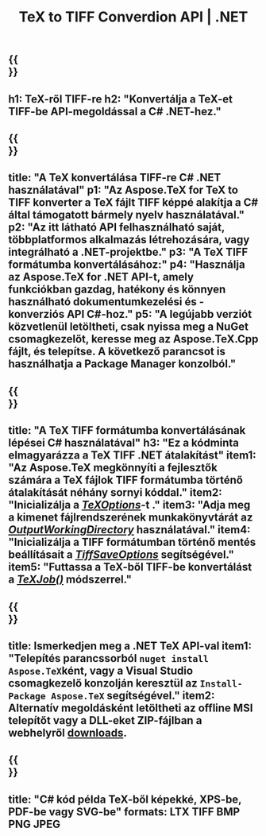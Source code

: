 ﻿---
translation: true
template: /_templates/_conversion-child-net.md
title: TeX to TIFF Converdion API | .NET
description: TeX-TIFF konvertálási funkció. Integrálja ezt a helyszíni .NET-könyvtárat a projektjébe, vagy használjon többplatformos alkalmazásokat a TeX TIFF formátumba konvertálásához.
keywords: tex to tiff api net, tex2tiff integráció c#
url: /net/conversion/tex-to-tiff/
family: tex
platformtag: net
feature: conversion
informat: TEX
outformat: TIFF
otherformats: BMP PNG JPEG PDF SVG XPS
---


{{<section banner>}}
---
h1: TeX-ről TIFF-re
h2: "Konvertálja a TeX-et TIFF-be API-megoldással a C# .NET-hez."
---

{{<section overview>}}
---
title: "A TeX konvertálása TIFF-re C# .NET használatával"
p1: "Az Aspose.TeX for TeX to TIFF konverter a TeX fájlt TIFF képpé alakítja a C# által támogatott bármely nyelv használatával."
p2: "Az itt látható API felhasználható saját, többplatformos alkalmazás létrehozására, vagy integrálható a .NET-projektbe."
p3: "A TeX TIFF formátumba konvertálásához:"
p4: "Használja az Aspose.TeX for .NET API-t, amely funkciókban gazdag, hatékony és könnyen használható dokumentumkezelési és -konverziós API C#-hoz."
p5: "A legújabb verziót közvetlenül letöltheti, csak nyissa meg a NuGet csomagkezelőt, keresse meg az Aspose.TeX.Cpp fájlt, és telepítse. A következő parancsot is használhatja a Package Manager konzolból."
---

{{<section feature1>}}
---
title: "A TeX TIFF formátumba konvertálásának lépései C# használatával"
h3: "Ez a kódminta elmagyarázza a TeX TIFF .NET átalakítást"
item1: "Az Aspose.TeX megkönnyíti a fejlesztők számára a TeX fájlok TIFF formátumba történő átalakítását néhány sornyi kóddal."
item2: "Inicializálja a [*TeXOptions*](https://reference.aspose.com/tex/net/aspose.tex/texoptions/)-t ."
item3: "Adja meg a kimenet fájlrendszerének munkakönyvtárát az [*OutputWorkingDirectory*](https://reference.aspose.com/tex/net/aspose.tex/texoptions/outputworkingdirectory/) használatával."
item4: "Inicializálja a TIFF formátumban történő mentés beállításait a [*TiffSaveOptions*](https://reference.aspose.com/tex/net/aspose.tex.presentation.image/tiffsaveoptions/) segítségével."
item5: "Futtassa a TeX-ből TIFF-be konvertálást a [*TeXJob()*](https://reference.aspose.com/tex/net/aspose.tex/texjob/) módszerrel."
---

{{<section feature2>}}
---
title: Ismerkedjen meg a .NET TeX API-val
item1: "Telepítés parancssorból ```nuget install Aspose.TeX```ként, vagy a Visual Studio csomagkezelő konzolján keresztül az ```Install-Package Aspose.TeX``` segítségével."
item2: Alternatív megoldásként letöltheti az offline MSI telepítőt vagy a DLL-eket ZIP-fájlban a  webhelyről  [downloads](https://downloads.aspose.com/tex/net).
---

{{<section widget>}}
---
title: "C# kód példa TeX-ből képekké, XPS-be, PDF-be vagy SVG-be"
formats: LTX TIFF BMP PNG JPEG
---